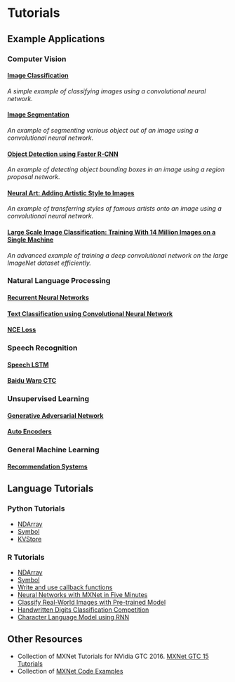 # Tutorials

## Example Applications

### Computer Vision

#### [Image Classification](http://mxnet.io/tutorials/computer_vision/image_classification.html) 
*A simple example of classifying images using a convolutional neural network.*

#### [Image Segmentation](http://mxnet.io/tutorials/computer_vision/segmentation.html)
*An example of segmenting various object out of an image using a convolutional neural network.*

#### [Object Detection using Faster R-CNN](http://mxnet.io/tutorials/computer_vision/detection.html)
*An example of detecting object bounding boxes in an image using a region proposal network.*

#### [Neural Art: Adding Artistic Style to Images](http://mxnet.io/tutorials/computer_vision/neural_art.html)
*An example of transferring styles of famous artists onto an image using a convolutional neural network.*

#### [Large Scale Image Classification: Training With 14 Million Images on a Single Machine](http://mxnet.io/tutorials/computer_vision/imagenet_full.html)
*An advanced example of training a deep convolutional network on the large ImageNet dataset efficiently.*

### Natural Language Processing

#### [Recurrent Neural Networks](http://mxnet.io/tutorials/nlp/rnn.html)
#### [Text Classification using Convolutional Neural Network](http://mxnet.io/tutorials/nlp/cnn.html)
#### [NCE Loss](http://mxnet.io/tutorials/nlp/nce_loss.html)

### Speech Recognition

#### [Speech LSTM](http://mxnet.io/tutorials/speech_recognition/speech_lstm.html)
#### [Baidu Warp CTC](http://mxnet.io/tutorials/speech_recognition/baidu_warp_ctc.html)

### Unsupervised Learning

#### [Generative Adversarial Network](http://mxnet.io/tutorials/unsupervised_learning/gan.html)
#### [Auto Encoders](http://mxnet.io/tutorials/unsupervised_learning/auto_encoders.html)

### General Machine Learning

#### [Recommendation Systems](http://mxnet.io/tutorials/general_ml/recommendation_systems.html)

## Language Tutorials 

### Python Tutorials
* [NDArray](http://mxnet.io/tutorials/python/ndarray.html)
* [Symbol](http://mxnet.io/tutorials/python/symbol.html)
* [KVStore](http://mxnet.io/tutorials/python/kvstore.html)

### R Tutorials
* [NDArray](http://mxnet.io/tutorials/r/ndarray.html)
* [Symbol](http://mxnet.io/tutorials/r/symbol.html)
* [Write and use callback functions](http://mxnet.io/tutorials/r/CallbackFunctionTutorial.html)
* [Neural Networks with MXNet in Five Minutes](http://mxnet.io/tutorials/r/fiveMinutesNeuralNetwork.html)
* [Classify Real-World Images with Pre-trained Model](http://mxnet.io/tutorials/r/classifyRealImageWithPretrainedModel.html)
* [Handwritten Digits Classification Competition](http://mxnet.io/tutorials/r/mnistCompetition.html)
* [Character Language Model using RNN](http://mxnet.io/tutorials/r/charRnnModel.html)

## Other Resources
- Collection of MXNet Tutorials for NVidia GTC 2016. [MXNet GTC 15 Tutorials](https://github.com/dmlc/mxnet-gtc-tutorial)
- Collection of [MXNet Code Examples](https://github.com/dmlc/mxnet/tree/master/example)